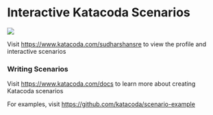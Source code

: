 # Interactive Katacoda Scenarios

[![](http://shields.katacoda.com/katacoda/sudharshansre/count.svg)](https://www.katacoda.com/sudharshansre "Get your profile on Katacoda.com")

Visit https://www.katacoda.com/sudharshansre to view the profile and interactive scenarios

### Writing Scenarios
Visit https://www.katacoda.com/docs to learn more about creating Katacoda scenarios

For examples, visit https://github.com/katacoda/scenario-example
